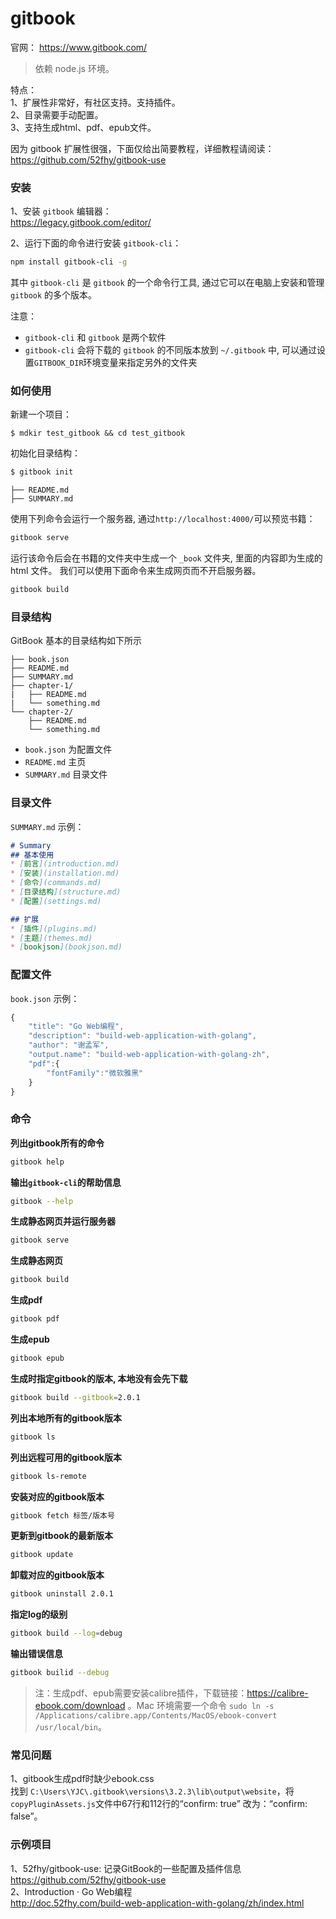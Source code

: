 ﻿
# gitbook

官网： https://www.gitbook.com/

> 依赖 node.js 环境。
 
特点：  
1、扩展性非常好，有社区支持。支持插件。  
2、目录需要手动配置。  
3、支持生成html、pdf、epub文件。  

因为 gitbook 扩展性很强，下面仅给出简要教程，详细教程请阅读：https://github.com/52fhy/gitbook-use

### 安装

1、安装 `gitbook` 编辑器：  
https://legacy.gitbook.com/editor/  


2、运行下面的命令进行安装 `gitbook-cli`：
```bash
npm install gitbook-cli -g
```

其中 `gitbook-cli` 是 `gitbook` 的一个命令行工具, 通过它可以在电脑上安装和管理 `gitbook` 的多个版本。

注意：
- `gitbook-cli` 和 `gitbook` 是两个软件
- `gitbook-cli` 会将下载的 `gitbook` 的不同版本放到 `~/.gitbook` 中, 可以通过设置`GITBOOK_DIR`环境变量来指定另外的文件夹

### 如何使用

新建一个项目：
``` $
$ mdkir test_gitbook && cd test_gitbook
```

初始化目录结构：
``` bash
$ gitbook init
```


```
├── README.md
├── SUMMARY.md
```

使用下列命令会运行一个服务器, 通过`http://localhost:4000/`可以预览书籍：

```bash
gitbook serve
```

运行该命令后会在书籍的文件夹中生成一个 `_book` 文件夹, 里面的内容即为生成的 html 文件。
我们可以使用下面命令来生成网页而不开启服务器。

```bash
gitbook build
```

### 目录结构

GitBook 基本的目录结构如下所示
```
├── book.json
├── README.md
├── SUMMARY.md
├── chapter-1/
|   ├── README.md
|   └── something.md
└── chapter-2/
    ├── README.md
    └── something.md
```

- `book.json` 为配置文件
- `README.md` 主页
- `SUMMARY.md` 目录文件

### 目录文件

`SUMMARY.md` 示例：

```  markdown
# Summary
## 基本使用
* [前言](introduction.md)
* [安装](installation.md)
* [命令](commands.md)
* [目录结构](structure.md)
* [配置](settings.md)

## 扩展
* [插件](plugins.md)
* [主题](themes.md)
* [bookjson](bookjson.md)
```

### 配置文件

`book.json` 示例： 
``` js
{
    "title": "Go Web编程",
    "description": "build-web-application-with-golang",
    "author": "谢孟军",
    "output.name": "build-web-application-with-golang-zh",
	"pdf":{
		"fontFamily":"微软雅黑"
	}
}
```

### 命令

**列出gitbook所有的命令**
```bash
gitbook help
```

**输出`gitbook-cli`的帮助信息**
```bash
gitbook --help
```

**生成静态网页并运行服务器**
```bash
gitbook serve
```

**生成静态网页**
```bash
gitbook build
```

**生成pdf**
```bash
gitbook pdf
```

**生成epub**
```bash
gitbook epub
```

**生成时指定gitbook的版本, 本地没有会先下载**
```bash
gitbook build --gitbook=2.0.1
```

**列出本地所有的gitbook版本**
```bash
gitbook ls
```

**列出远程可用的gitbook版本**
```bash
gitbook ls-remote
```

**安装对应的gitbook版本**
```bash
gitbook fetch 标签/版本号
```

**更新到gitbook的最新版本**
```bash
gitbook update
```

**卸载对应的gitbook版本**
```bash
gitbook uninstall 2.0.1
```

**指定log的级别**
```bash
gitbook build --log=debug
```

**输出错误信息**
```bash
gitbook builid --debug
```

> 注：生成pdf、epub需要安装calibre插件，下载链接：https://calibre-ebook.com/download 。Mac 环境需要一个命令 `sudo ln -s /Applications/calibre.app/Contents/MacOS/ebook-convert /usr/local/bin`。

### 常见问题

1、gitbook生成pdf时缺少ebook.css  
找到 `C:\Users\YJC\.gitbook\versions\3.2.3\lib\output\website`，将`copyPluginAssets.js`文件中67行和112行的“confirm: true” 改为：“confirm: false”。

### 示例项目

1、52fhy/gitbook-use: 记录GitBook的一些配置及插件信息  
https://github.com/52fhy/gitbook-use  
2、Introduction · Go Web编程  
http://doc.52fhy.com/build-web-application-with-golang/zh/index.html



